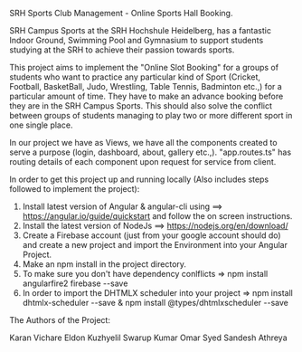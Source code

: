 SRH Sports Club Management - Online Sports Hall Booking.

SRH Campus Sports at the SRH Hochshule Heidelberg, has a fantastic Indoor Ground, Swimming Pool and Gymnasium to support students studying at the SRH to achieve their passion towards sports.

This project aims to implement the "Online Slot Booking" for a groups of students who want to practice any particular kind of Sport (Cricket, Football, BasketBall, Judo, Wrestling, Table Tennis, Badminton etc.,) for a particular amount of time. They have to make an advance booking before they are in the SRH Campus Sports. This should also solve the conflict between groups of students managing to play two or more different sport in one single place. 

In our project we have as Views, we have all the components created to serve a purpose (login, dashboard, about, gallery etc.,). 
"app.routes.ts" has routing details of each component upon request for service from client.

In order to get this project up and running locally (Also includes steps followed to implement the project): 

1. Install latest version of Angular & angular-cli using ==> https://angular.io/guide/quickstart and follow the on screen instructions.
2. Install the latest version of NodeJs ==> https://nodejs.org/en/download/
3. Create a Firebase account (just from your google account should do) and create a new project and import the Environment into your
   Angular Project.
4. Make an npm install in the project directory.
5. To make sure you don't have dependency conlflicts => npm install angularfire2 firebase --save 
6. In order to import the DHTMLX scheduler into your project => npm install dhtmlx-scheduler --save & 
   npm install @types/dhtmlxscheduler --save

The Authors of the Project:

Karan Vichare
Eldon Kuzhyelil
Swarup Kumar
Omar Syed
Sandesh Athreya
